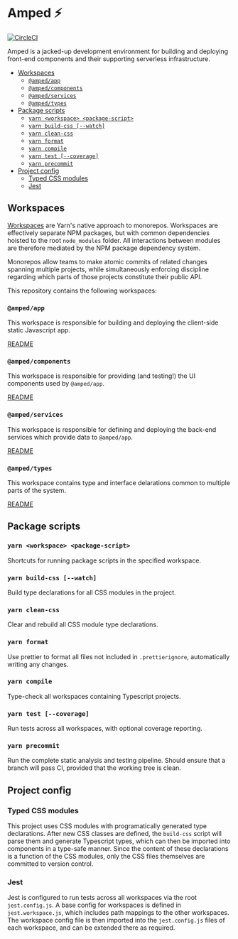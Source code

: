 # Amped ⚡️

[![CircleCI](https://circleci.com/gh/zioroboco/amped.svg?style=shield&circle-token=5377461df8be62cbc4bc6c9cc43b2dab226dd745)](https://circleci.com/gh/zioroboco/amped)

Amped is a jacked-up development environment for building and deploying front-end components and their supporting serverless infrastructure.

<!-- TOC -->

- [Workspaces](#workspaces)
  - [`@amped/app`](#ampedapp)
  - [`@amped/components`](#ampedcomponents)
  - [`@amped/services`](#ampedservices)
  - [`@amped/types`](#ampedtypes)
- [Package scripts](#package-scripts)
  - [`yarn <workspace> <package-script>`](#yarn-workspace-package-script)
  - [`yarn build-css [--watch]`](#yarn-build-css-watch)
  - [`yarn clean-css`](#yarn-clean-css)
  - [`yarn format`](#yarn-format)
  - [`yarn compile`](#yarn-compile)
  - [`yarn test [--coverage]`](#yarn-test-coverage)
  - [`yarn precommit`](#yarn-precommit)
- [Project config](#project-config)
  - [Typed CSS modules](#typed-css-modules)
  - [Jest](#jest)

<!-- /TOC -->

## Workspaces

[Workspaces](https://yarnpkg.com/lang/en/docs/workspaces/) are Yarn's native approach to monorepos. Workspaces are effectively separate NPM packages, but with common dependencies hoisted to the root `node_modules` folder. All interactions between modules are therefore mediated by the NPM package dependency system.

Monorepos allow teams to make atomic commits of related changes spanning multiple projects, while simultaneously enforcing discipline regarding which parts of those projects constitute their public API.

This repository contains the following workspaces:

### `@amped/app`

This workspace is responsible for building and deploying the client-side static Javascript app.

[README](./packages/app/README.md)

### `@amped/components`

This workspace is responsible for providing (and testing!) the UI components used by `@amped/app`.

[README](./packages/components/README.md)

### `@amped/services`

This workspace is responsible for defining and deploying the back-end services which provide data to `@amped/app`.

[README](./packages/services/README.md)

### `@amped/types`

This workspace contains type and interface delarations common to multiple parts of the system.

[README](./packages/types/README.md)

## Package scripts

### `yarn <workspace> <package-script>`

Shortcuts for running package scripts in the specified workspace.

### `yarn build-css [--watch]`

Build type declarations for all CSS modules in the project.

### `yarn clean-css`

Clear and rebuild all CSS module type declarations.

### `yarn format`

Use prettier to format all files not included in `.prettierignore`, automatically writing any changes.

### `yarn compile`

Type-check all workspaces containing Typescript projects.

### `yarn test [--coverage]`

Run tests across all workspaces, with optional coverage reporting.

### `yarn precommit`

Run the complete static analysis and testing pipeline. Should ensure that a branch will pass CI, provided that the working tree is clean.

## Project config

### Typed CSS modules

This project uses CSS modules with programatically generated type declarations. After new CSS classes are defined, the `build-css` script will parse them and generate Typescript types, which can then be imported into components in a type-safe manner. Since the content of these declarations is a function of the CSS modules, only the CSS files themselves are committed to version control.

### Jest

Jest is configured to run tests across all workspaces via the root `jest.config.js`. A base config for workspaces is defined in `jest.workspace.js`, which includes path mappings to the other workspaces. The workspace config file is then imported into the `jest.config.js` files of each workspace, and can be extended there as required.
